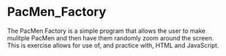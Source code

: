 # PacMen_Factory
The PacMen Factory is a simple program that allows the user to make mulitple PacMen and then have them randomly zoom around the screen. This is exercise allows for use of, and practice with, HTML and JavaScript.
